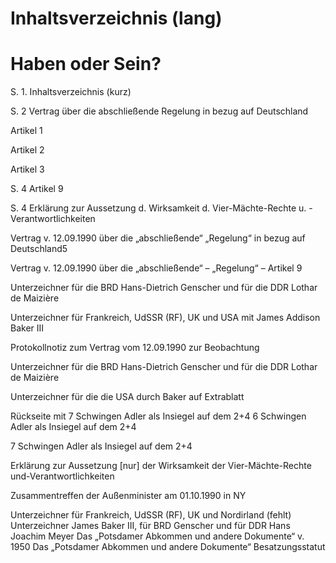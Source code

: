 # Inhaltsverzeichnis (lang)

# Haben oder Sein?

S. 1. Inhaltsverzeichnis (kurz)

S. 2 Vertrag über die abschließende Regelung in bezug auf Deutschland

Artikel 1

Artikel 2

Artikel 3

S. 4 Artikel 9

S. 4 Erklärung zur Aussetzung d. Wirksamkeit d. Vier-Mächte-Rechte u. -Verantwortlichkeiten

Vertrag v. 12.09.1990 über die „abschließende“ „Regelung“ in bezug auf Deutschland5

Vertrag v. 12.09.1990 über die „abschließende“ – „Regelung“ – Artikel 9

Unterzeichner für die BRD Hans-Dietrich Genscher und für die DDR Lothar de Maizière

Unterzeichner für Frankreich, UdSSR (RF), UK und USA mit James Addison Baker III

Protokollnotiz zum Vertrag vom 12.09.1990 zur Beobachtung

Unterzeichner für die BRD Hans-Dietrich Genscher und für die DDR Lothar de Maizière

Unterzeichner für die die USA durch Baker auf Extrablatt

Rückseite mit 7 Schwingen Adler als Insiegel auf dem 2+4
6 Schwingen Adler als Insiegel auf dem 2+4

7 Schwingen Adler als Insiegel auf dem 2+4

Erklärung zur Aussetzung [nur] der Wirksamkeit der Vier-Mächte-Rechte und-Verantwortlichkeiten

Zusammentreffen der Außenminister am 01.10.1990 in NY

Unterzeichner für Frankreich, UdSSR (RF), UK und Nordirland (fehlt)
Unterzeichner James Baker III, für BRD Genscher und für DDR Hans Joachim Meyer
Das „Potsdamer Abkommen und andere Dokumente“ v. 1950
Das „Potsdamer Abkommen und andere Dokumente“ Besatzungsstatut
